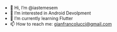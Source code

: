 - 👋 Hi, I’m @iastemesem
- 👀 I’m interested in Android Devolpment
- 🌱 I’m currently learning Flutter
- 📫 How to reach me: gianfrancolucci@gmail.com
